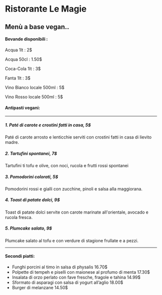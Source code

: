 #                         Ristorante Le Magie

##                         Menù a base vegan..

#### Bevande disponibili : 
Acqua 1lt : 2$

Acqua 50cl : 1.50$

Coca-Cola 1lt : 3$

Fanta 1lt : 3$

Vino Bianco locale 500ml : 5$

Vino Rosso locale 500ml : 5$

#### Antipasti vegani:
***
##### 1. _Paté di carote e crostini fatti in casa_, 5$
Paté di carote arrosto e lenticchie serviti con crostini fatti in casa di lievito madre.
##### 2. _Tartufini spontanei_, 7$
Tartufini ti tofu e olive, con noci, rucola e frutti rossi spontanei
##### 3. _Pomodorini colorati_, 5$
Pomodorini rossi e gialli con zucchine, pinoli e salsa alla maggiorana.
##### 4. _Toast di patate dolci_, 9$
Toast di patate dolci servite con carote marinate all'orientale, avocado e rucola fresca.
##### 5. _Plumcake salato_, 9$
Plumcake salato al tofu e con verdure di stagione frullate e a pezzi.
***


#### Secondi piatti:

- Funghi porcini al timo in salsa di physalis						16.70$
- Polpette di tempeh e piselli con maionese al profumo di menta		17.30$
- Insalata di orzo perlato con fave fresche, fragole e tahina		14.99$
- Sformato di asparagi con salsa di yogurt all’aglio				18.00$
- Burger di melanzane												14.50$